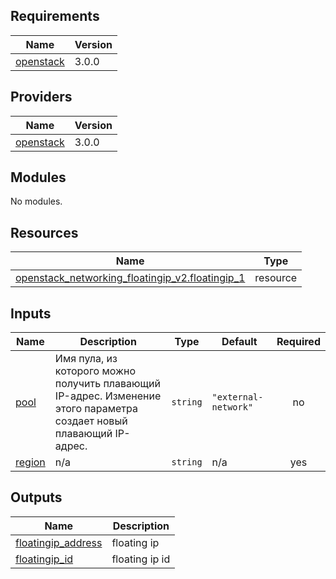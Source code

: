 <!-- BEGIN_TF_DOCS -->
## Requirements

| Name | Version |
|------|---------|
| <a name="requirement_openstack"></a> [openstack](#requirement\_openstack) | 3.0.0 |

## Providers

| Name | Version |
|------|---------|
| <a name="provider_openstack"></a> [openstack](#provider\_openstack) | 3.0.0 |

## Modules

No modules.

## Resources

| Name | Type |
|------|------|
| [openstack_networking_floatingip_v2.floatingip_1](https://registry.terraform.io/providers/terraform-provider-openstack/openstack/3.0.0/docs/resources/networking_floatingip_v2) | resource |

## Inputs

| Name | Description | Type | Default | Required |
|------|-------------|------|---------|:--------:|
| <a name="input_pool"></a> [pool](#input\_pool) | Имя пула, из которого можно получить плавающий IP-адрес. Изменение этого параметра создает новый плавающий IP-адрес. | `string` | `"external-network"` | no |
| <a name="input_region"></a> [region](#input\_region) | n/a | `string` | n/a | yes |

## Outputs

| Name | Description |
|------|-------------|
| <a name="output_floatingip_address"></a> [floatingip\_address](#output\_floatingip\_address) | floating ip |
| <a name="output_floatingip_id"></a> [floatingip\_id](#output\_floatingip\_id) | floating ip id |
<!-- END_TF_DOCS -->